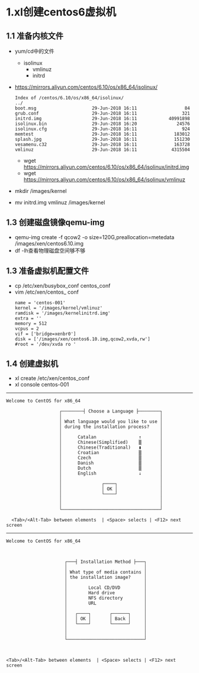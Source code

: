 
# 1.xl创建centos6虚拟机
## 1.1 准备内核文件
- yum/cd中的文件
  - isolinux
    - vmlinuz
    - initrd
    
- https://mirrors.aliyun.com/centos/6.10/os/x86_64/isolinux/
  ```
  Index of /centos/6.10/os/x86_64/isolinux/
  ../
  boot.msg                     29-Jun-2018 16:11                  84
  grub.conf                    29-Jun-2018 16:11                 321
  initrd.img                   29-Jun-2018 16:11            40991898
  isolinux.bin                 29-Jun-2018 16:20               24576
  isolinux.cfg                 29-Jun-2018 16:11                 924
  memtest                      29-Jun-2018 16:11              183012
  splash.jpg                   29-Jun-2018 16:11              151230
  vesamenu.c32                 29-Jun-2018 16:11              163728
  vmlinuz                      29-Jun-2018 16:11             4315504
  ```
  - wget https://mirrors.aliyun.com/centos/6.10/os/x86_64/isolinux/initrd.img 
  - wget https://mirrors.aliyun.com/centos/6.10/os/x86_64/isolinux/vmlinuz  
- mkdir /images/kernel
- mv initrd.img vmlinuz /images/kernel
## 1.3 创建磁盘镜像qemu-img
-  qemu-img create -f qcow2 -o size=120G,preallocation=metedata /images/xen/centos6.10.img
-  df -lh查看物理磁盘空间够不够

## 1.3 准备虚拟机配置文件
- cp /etc/xen/busybox_conf centos_conf
- vim /etc/xen/centos_ conf
  ```
  name = 'centos-001'
  kernel = '/images/kernel/vmlinuz'
  ramdisk = '/images/kernelinitrd.img'
  extra = ''
  memory = 512
  vcpus = 2
  vif = ['bridge=xenbr0']
  disk = ['/images/xen/centos6.10.img,qcow2,xvda,rw']
  #root = '/dev/xvda ro '
  ```
## 1.4 创建虚拟机
- xl create /etc/xen/centos_conf
- xl console centos-001
-----
```
Welcome to CentOS for x86_64

                    ┌────────┤ Choose a Language ├────────┐
                    │                                     │
                    │ What language would you like to use │
                    │ during the installation process?    │
                    │                                     │
                    │      Catalan                ↑       │
                    │      Chinese(Simplified)    ▒       │
                    │      Chinese(Traditional)   ▮       │
                    │      Croatian               ▒       │
                    │      Czech                  ▒       │
                    │      Danish                 ▒       │
                    │      Dutch                  ▒       │
                    │      English                ↓       │
                    │                                     │
                    │               ┌────┐                │
                    │               │ OK │                │
                    │               └────┘                │
                    │                                     │
                    │                                     │
                    └─────────────────────────────────────┘

  <Tab>/<Alt-Tab> between elements  | <Space> selects | <F12> next screen
  ```
  -----
  ```
  Welcome to CentOS for x86_64

                    
                    
                        ┌───┤ Installation Method ├───┐
                        │                             │
                        │ What type of media contains │
                        │ the installation image?     │
                        │                             │
                        │        Local CD/DVD         │
                        │        Hard drive           │
                        │        NFS directory        │
                        │        URL                  │
                        │                             │
                        │   ┌────┐       ┌──────┐     │
                        │   │ OK │       │ Back │     │
                        │   └────┘       └──────┘     │
                        │                             │
                        │                             │
                        └─────────────────────────────┘
                    
                    

  <Tab>/<Alt-Tab> between elements  | <Space> selects | <F12> next screen
```
